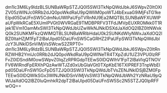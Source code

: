 dm1lc3M6Ly9ldzBLSUNBaWRpSTZJQ0l5SWl3TkNpQWdJbkJ6SWpvZ0ltOXlZV05zWlNJc0RRb2dJQ0poWkdRaU9pQWliM0poWTJ4bExuaG9iMjFsTG1keElpd05DaUFnSW5CdmNuUWlPaUFpTVRnNU9Ea2lMQTBLSUNBaWFXUWlPaUFpWkRCaE5XUmlPVGt0WVRGaE9TMDBPRFV3TFdJMVpEUXROMkk0T1Rjek1EVm1OamMxSWl3TkNpQWdJbUZwWkNJNklDSXdJaXdOQ2lBZ0ltNWxkQ0k2SUNKMFkzQWlMQTBLSUNBaWRIbHdaU0k2SUNKdWIyNWxJaXdOQ2lBZ0ltaHZjM1FpT2lBaUlpd05DaUFnSW5CaGRHZ2lPaUFpSWl3TkNpQWdJblJzY3lJNklDSnViMjVsSWcwS2ZRPT0=
dm1lc3M6Ly9ldzBLSUNBaWRpSTZJQ0l5SWl3TkNpQWdJbkJ6SWpvZ0ltRnRZWHB2YmlJc0RRb2dJQ0poWkdRaU9pQWlNeTR4TXpZdU1UZ3VPU0lzRFFvZ0lDSndiM0owSWpvZ0lqZzRPRGdpTEEwS0lDQWlhV1FpT2lBaVlqQTNOVFV6WlRndFpERXhPQzAwWTJZd0xUbGlaVGt0TXpKbE16TXlPREF3TnpWbElpd05DaUFnSW1GcFpDSTZJQ0l3SWl3TkNpQWdJbTVsZENJNklDSjBZM0FpTEEwS0lDQWlkSGx3WlNJNklDSnViMjVsSWl3TkNpQWdJbWh2YzNRaU9pQWlJaXdOQ2lBZ0luQmhkR2dpT2lBaUlpd05DaUFnSW5Sc2N5STZJQ0lpRFFwOQ==
